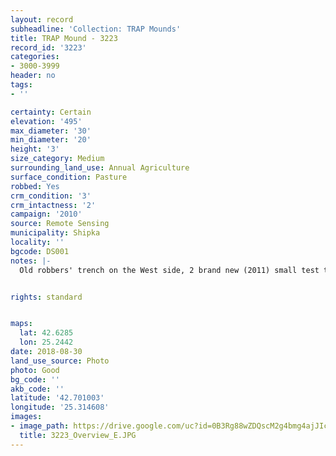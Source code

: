 ```yaml
---
layout: record
subheadline: 'Collection: TRAP Mounds'
title: TRAP Mound - 3223
record_id: '3223'
categories:
- 3000-3999
header: no
tags:
- ''

certainty: Certain
elevation: '495'
max_diameter: '30'
min_diameter: '20'
height: '3'
size_category: Medium
surrounding_land_use: Annual Agriculture
surface_condition: Pasture
robbed: Yes
crm_condition: '3'
crm_intactness: '2'
campaign: '2010'
source: Remote Sensing
municipality: Shipka
locality: ''
bgcode: DS001
notes: |-
  Old robbers' trench on the West side, 2 brand new (2011) small test trenches on E side.


rights: standard


maps:
  lat: 42.6285
  lon: 25.2442
date: 2018-08-30
land_use_source: Photo
photo: Good
bg_code: ''
akb_code: ''
latitude: '42.701003'
longitude: '25.314608'
images:
- image_path: https://drive.google.com/uc?id=0B3Rg88wZDQscM2g4bmg4ajJIczQ
  title: 3223_Overview_E.JPG
---
```

